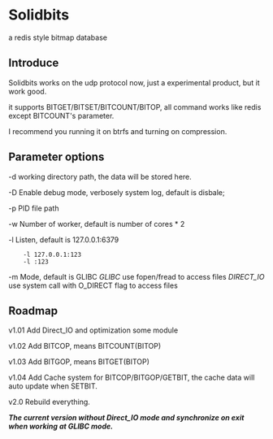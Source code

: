 # Solidbits
a redis style bitmap database

## Introduce

Solidbits works on the udp protocol now, just a experimental product, but it work good.

it supports BITGET/BITSET/BITCOUNT/BITOP, all command works like redis except BITCOUNT's parameter. 

I recommend you running it on btrfs and turning on compression.


## Parameter options

-d  working directory path, the data will be stored here.

-D  Enable debug mode, verbosely system log, default is disbale;

-p  PID file path

-w  Number of worker, default is number of cores * 2

-l  Listen, default is 127.0.0.1:6379
```
    -l 127.0.0.1:123
    -l :123
```

-m  Mode, default is GLIBC
    *GLIBC* use fopen/fread to access files
    *DIRECT_IO* use system call with O_DIRECT flag to access files



## Roadmap

v1.01 Add Direct_IO and optimization some module

v1.02 Add BITCOP, means BITCOUNT(BITOP)

v1.03 Add BITGOP, means BITGET(BITOP)

v1.04 Add Cache system for BITCOP/BITGOP/GETBIT, the cache data will auto update when SETBIT.

v2.0 Rebuild everything.



***The current version without Direct_IO mode and synchronize on exit when working at GLIBC mode.***
